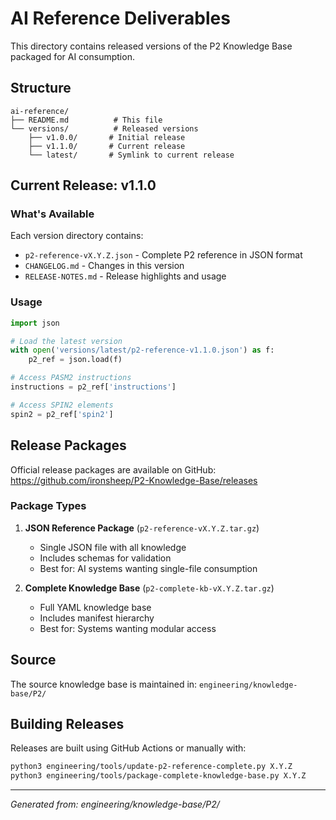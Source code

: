 # AI Reference Deliverables

This directory contains released versions of the P2 Knowledge Base packaged for AI consumption.

## Structure

```
ai-reference/
├── README.md          # This file
└── versions/          # Released versions
    ├── v1.0.0/       # Initial release
    ├── v1.1.0/       # Current release
    └── latest/       # Symlink to current release
```

## Current Release: v1.1.0

### What's Available

Each version directory contains:
- `p2-reference-vX.Y.Z.json` - Complete P2 reference in JSON format
- `CHANGELOG.md` - Changes in this version
- `RELEASE-NOTES.md` - Release highlights and usage

### Usage

```python
import json

# Load the latest version
with open('versions/latest/p2-reference-v1.1.0.json') as f:
    p2_ref = json.load(f)

# Access PASM2 instructions
instructions = p2_ref['instructions']

# Access SPIN2 elements
spin2 = p2_ref['spin2']
```

## Release Packages

Official release packages are available on GitHub:
https://github.com/ironsheep/P2-Knowledge-Base/releases

### Package Types

1. **JSON Reference Package** (`p2-reference-vX.Y.Z.tar.gz`)
   - Single JSON file with all knowledge
   - Includes schemas for validation
   - Best for: AI systems wanting single-file consumption

2. **Complete Knowledge Base** (`p2-complete-kb-vX.Y.Z.tar.gz`)
   - Full YAML knowledge base
   - Includes manifest hierarchy
   - Best for: Systems wanting modular access

## Source

The source knowledge base is maintained in:
`engineering/knowledge-base/P2/`

## Building Releases

Releases are built using GitHub Actions or manually with:
```bash
python3 engineering/tools/update-p2-reference-complete.py X.Y.Z
python3 engineering/tools/package-complete-knowledge-base.py X.Y.Z
```

---
*Generated from: engineering/knowledge-base/P2/*
